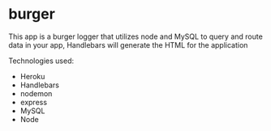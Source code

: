 # burger
This app is a burger logger that utilizes node and MySQL to query and route data in your app, Handlebars will generate the HTML for the application


Technologies used:

- Heroku
- Handlebars
- nodemon
- express 
- MySQL
- Node